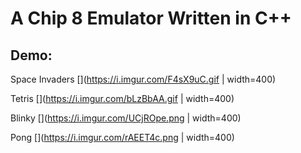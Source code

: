 # A Chip 8 Emulator Written in C++

## Demo:

Space Invaders
[](https://i.imgur.com/F4sX9uC.gif | width=400)

Tetris
[](https://i.imgur.com/bLzBbAA.gif | width=400)

Blinky
[](https://i.imgur.com/UCjROpe.png | width=400)

Pong
[](https://i.imgur.com/rAEET4c.png | width=400)


